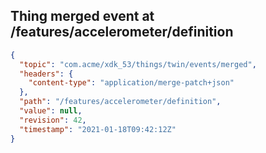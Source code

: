 ## Thing merged event at /features/accelerometer/definition

```json
{
  "topic": "com.acme/xdk_53/things/twin/events/merged",
  "headers": {
    "content-type": "application/merge-patch+json"
  },
  "path": "/features/accelerometer/definition",
  "value": null,
  "revision": 42,
  "timestamp": "2021-01-18T09:42:12Z"
}
```
